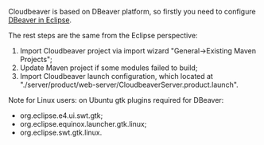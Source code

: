 Cloudbeaver is based on DBeaver platform, so firstly you need to configure [DBeaver in Eclipse](https://github.com/dbeaver/dbeaver/wiki/Develop-in-Eclipse).  

The rest steps are the same from the Eclipse perspective:
1. Import Cloudbeaver project via import wizard "General->Existing Maven Projects";
2. Update Maven project if some modules failed to build;
3. Import Cloudbeaver launch configuration, which located at "./server/product/web-server/CloudbeaverServer.product.launch".

Note for Linux users: on Ubuntu gtk plugins required for DBeaver:
- org.eclipse.e4.ui.swt.gtk;
- org.eclipse.equinox.launcher.gtk.linux;
- org.eclipse.swt.gtk.linux.
